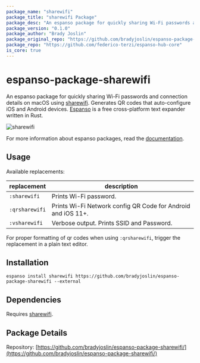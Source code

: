 ```yaml
---
package_name: "sharewifi"
package_title: "sharewifi Package"
package_desc: "An espanso package for quickly sharing Wi-Fi passwords and connection details on macOS."
package_version: "0.1.0"
package_author: "Brady Joslin"
package_original_repo: "https://github.com/bradyjoslin/espanso-package-sharewifi"
package_repo: "https://github.com/federico-terzi/espanso-hub-core"
is_core: true
---
```

# espanso-package-sharewifi

An espanso package for quickly sharing Wi-Fi passwords and connection details on macOS using [sharewifi](https://github.com/bradyjoslin/sharewifi). Generates QR codes that auto-configure iOS and Android devices. [Espanso](https://espanso.org/) is a free cross-platform text expander written in Rust.

![sharewifi](./images/sharewifi.gif)

For more information about espanso packages, read the [documentation](https://espanso.org/docs/).

## Usage

Available replacements:

| replacement    | description                                                  |
| -------------- | ------------------------------------------------------------ |
| `:sharewifi`   | Prints Wi-Fi password.                                       |
| `:qrsharewifi` | Prints Wi-Fi Network config QR Code for Android and iOS 11+. |
| `:vsharewifi`  | Verbose output. Prints SSID and Password.                    |

For proper formatting of qr codes when using `:qrsharewifi`, trigger the replacement in a plain text editor.

## Installation

`espanso install sharewifi https://github.com/bradyjoslin/espanso-package-sharewifi --external`

## Dependencies

Requires [sharewifi](https://github.com/bradyjoslin/sharewifi).

## Package Details

Repository: [https://github.com/bradyjoslin/espanso-package-sharewifi/](https://github.com/bradyjoslin/espanso-package-sharewifi/)

